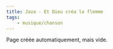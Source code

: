 ```yaml
---
title: Java - Et Dieu créa la flemme
tags:
    - musique/chanson
---
```


Page créée automatiquement, mais vide.
